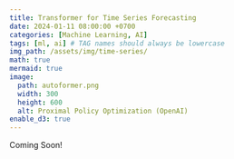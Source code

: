 ```yaml
---
title: Transformer for Time Series Forecasting
date: 2024-01-11 08:00:00 +0700
categories: [Machine Learning, AI]
tags: [ml, ai] # TAG names should always be lowercase
img_path: /assets/img/time-series/
math: true
mermaid: true
image:
  path: autoformer.png
  width: 300
  height: 600
  alt: Proximal Policy Optimization (OpenAI)
enable_d3: true
---
```


Coming Soon!
